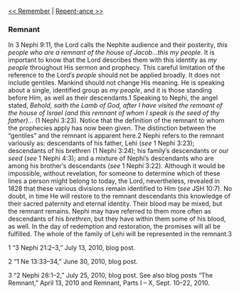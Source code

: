 [<< Remember](Remember)  |  [Repent-ance >>](Repent-ance)

### Remnant
In 3 Nephi 9:11, the Lord calls the Nephite audience and their posterity, *this people who are a remnant of the house of Jacob…this my people*. It is important to know that the Lord describes them with this identity as *my people* throughout His sermon and prophecy. This careful limitation of the reference to the Lord’s *people* should not be applied broadly. It does not include gentiles. Mankind should not change His meaning. He is speaking about a single, identified group as *my people*, and it is those standing before Him, as well as their descendants.1 Speaking to Nephi, the angel stated, *Behold, saith the Lamb of God, after I have visited the remnant of the house of Israel (and this remnant of whom I speak is the seed of thy father)…* (1 Nephi 3:23). Notice that the definition of the remnant to whom the prophecies apply has now been given. The distinction between the “gentiles” and the remnant is apparent here.2 Nephi refers to the remnant variously as: descendants of his father, Lehi (*see* 1 Nephi 3:23); descendants of his brethren (1 Nephi 3:24); his family’s descendants or *our seed* (*see* 1 Nephi 4:3); and a mixture of Nephi’s descendants who are among his brother’s descendants (*see* 1 Nephi 3:22). Although it would be impossible, without revelation, for someone to determine which of these lines a person might belong to today, the Lord, nevertheless, revealed in 1828 that these various divisions remain identified to Him (*see* JSH 10:7). No doubt, in time He will restore to the remnant descendants this knowledge of their sacred paternity and eternal identity. Their blood may be mixed, but the remnant remains. Nephi may have referred to them more often as descendants of his *brethren*, but they have within them some of his blood, as well. In the day of redemption and restoration, the promises will all be fulfilled. The whole of the family of Lehi will be represented in the remnant.3



1 “3 Nephi 21:2–3,” July 13, 2010, blog post.


2 “1 Ne 13:33–34,” June 30, 2010, blog post.


3 “2 Nephi 28:1–2,” July 25, 2010, blog post. See also blog posts “The Remnant,” April 13, 2010 and Remnant, Parts I – X, Sept. 10–22, 2010.